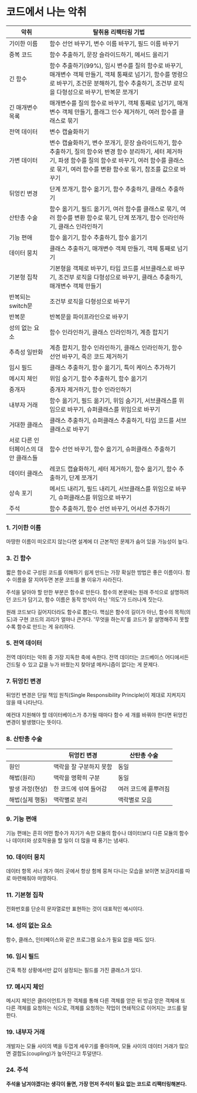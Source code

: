 # 코드에서 나는 악취

| 악취                                 | 탈취용 리팩터링 기법                                         |
| ------------------------------------ | ------------------------------------------------------------ |
| 기이한 이름                          | 함수 선언 바꾸기, 변수 이름 바꾸기, 필드 이름 바꾸기         |
| 중복 코드                            | 함수 추출하기, 문장 슬라이드하기, 메서드 올리기              |
| 긴 함수                              | 함수 추출하기(99%), 임시 변수를 질의 함수로 바꾸기, 매개변수 객체 만들기, 객체 통째로 넘기기, 함수를 명령으로 바꾸기, 조건문 분해하기, 함수 추출하기, 조건부 로직을 다형성으로 바꾸기, 반복문 쪼개기 |
| 긴 매개변수 목록                     | 매개변수를 질의 함수로 바꾸기, 객체 통째로 넘기기, 매개변수 객체 만들기, 플래그 인수 제거하기, 여러 함수를 클래스로 묶기 |
| 전역 데이터                          | 변수 캡슐화하기                                              |
| 가변 데이터                          | 변수 캡슐화하기, 변수 쪼개기, 문장 슬라이드하기, 함수 추출하기, 질의 함수와 변경 함수 분리하기, 세터 제거하기, 파생 함수를 질의 함수로 바꾸기, 여러 함수를 클래스로 묶기, 여러 함수를 변환 함수로 묶기, 참조를 값으로 바꾸기 |
| 뒤엉킨 변경                          | 단계 쪼개기, 함수 옮기기, 함수 추출하기, 클래스 추출하기     |
| 산탄총 수술                          | 함수 옮기기, 필드 옮기기, 여러 함수를 클래스로 묶기, 여러 함수를 변환 함수로 묶기, 단계 쪼개기, 함수 인라인하기, 클래스 인라인하기 |
| 기능 편애                            | 함수 옮기기, 함수 추출하기, 함수 옮기기                      |
| 데이터 뭉치                          | 클래스 추출하기, 매개변수 객체 만들기, 객체 통째로 넘기기    |
| 기본형 집착                          | 기본형을 객체로 바꾸기, 타입 코드를 서브클래스로 바꾸기, 조건부 로직을 다형성으로 바꾸기, 클래스 추출하기, 매개변수 객체 만들기 |
| 반복되는 switch문                    | 조건부 로직을 다형성으로 바꾸기                              |
| 반복문                               | 반복문을 파이프라인으로 바꾸기                               |
| 성의 없는 요소                       | 함수 인라인하기, 클래스 인라인하기, 계층 합치기              |
| 추측성 일반화                        | 계층 합치기, 함수 인라인하기, 클래스 인라인하기, 함수 선언 바꾸기, 죽은 코드 제거하기 |
| 임시 필드                            | 클래스 추출하기, 함수 옮기기, 특이 케이스 추가하기           |
| 메시지 체인                          | 위임 숨기기, 함수 추출하기, 함수 옮기기                      |
| 중개자                               | 중개자 제거하기, 함수 인라인하기                             |
| 내부자 거래                          | 함수 옮기기, 필드 옮기기, 위임 숨기기, 서브클래스를 위임으로 바꾸기, 슈퍼클래스를 위임으로 바꾸기 |
| 거대한 클래스                        | 클래스 추출하기, 슈퍼클래스 추출하기, 타입 코드를 서브클래스로 바꾸기 |
| 서로 다른 인터페이스의 대안 클래스들 | 함수 선언 바꾸기, 함수 옮기기, 슈퍼클래스 추출하기           |
| 데이터 클래스                        | 레코드 캡슐화하기, 세터 제거하기, 함수 옮기기, 함수 추출하기, 단계 쪼개기 |
| 상속 포기                            | 메서드 내리기, 필드 내리기, 서브클래스를 위임으로 바꾸기, 슈퍼클래스를 위임으로 바꾸기 |
| 주석                                 | 함수 추출하기, 함수 선언 바꾸기, 어서션 추가하기             |

### 1. 기이한 이름

마땅한 이름이 떠오르지 않는다면 설계에 더 근본적인 문제가 숨어 있을 가능성이 높다.

### 3. 긴 함수

짧은 함수로 구성된 코드를 이해하기 쉽게 만드는 가장 확실한 방법은 좋은 이름이다. 함수 이름을 잘 지어두면 본문 코드를 볼 이유가 사라진다.

주석을 달아야 할 만한 부분은 함수로 만든다. 함수의 본문에는 원래 주석으로 설명하려던 코드가 담기고, 함수 이름은 동작 방식이 아닌 '의도'가 드러나게 짓는다.

원래 코드보다 길어지더라도 함수로 뽑는다. 핵심은 함수의 길이가 아닌, 함수의 목적(의도)과 구현 코드의 괴리가 얼마나 큰가다. '무엇을 하는지'를 코드가 잘 설명해주지 못할수록 함수로 만드는 게 유리하다.

### 5. 전역 데이터

전역 데이터는 악취 중 가장 지독한 축에 속한다. 전역 데이터는 코드베이스 어디에서든 건드릴 수 있고 값을 누가 바꿨는지 찾아낼 메커니즘이 없다는 게 문제다.

### 7. 뒤엉킨 변경

뒤엉킨 변경은 단일 책임 원칙(Single Responsibility Principle)이 제대로 지켜지지 않을 때 나타난다.

예컨대 지원해야 할 데이터베이스가 추가될 때마다 함수 세 개를 바꿔야 한다면 뒤엉킨 변경이 발생했다는 뜻이다.

### 8. 산탄총 수술

|                 | 뒤엉킨 변경             | 산탄총 수술          |
| --------------- | ----------------------- | -------------------- |
| 원인            | 맥락을 잘 구분하지 못함 | 동일                 |
| 해법(원리)      | 맥락을 명확히 구분      | 동일                 |
| 발생 과정(현상) | 한 코드에 섞여 들어감   | 여러 코드에 흩뿌려짐 |
| 해법(실제 행동) | 맥락별로 분리           | 맥락별로 모음        |

### 9. 기능 편애

기능 편애는 흔히 어떤 함수가 자기가 속한 모듈의 함수나 데이터보다 다른 모듈의 함수나 데이터와 상호작용을 할 일이 더 많을 때 풍기는 냄새다.

### 10. 데이터 뭉치

데이터 항목 서너 개가 여러 곳에서 항상 함께 뭉쳐 다니는 모습을 보이면 보금자리를 따로 마련해줘야 마땅하다.

### 11. 기본형 집착

전화번호를 단순히 문자열로만 표현하는 것이 대표적인 예시이다.

### 14. 성의 없는 요소

함수, 클래스, 인터페이스와 같은 프로그램 요소가 필요 없을 때도 있다.

### 16. 임시 필드

간혹 특정 상황에서만 값이 설정되는 필드를 가진 클래스가 있다.

### 17. 메시지 체인

메시지 체인은 클라이언트가 한 객체를 통해 다른 객체를 얻은 뒤 방금 얻은 객체에 또 다른 객체를 요청하는 식으로, 객체를 요청하는 작업이 연쇄적으로 이어지는 코드를 말한다.

### 19. 내부자 거래

개발자는 모듈 사이의 벽을 두껍게 세우기를 좋아하며, 모듈 사이의 데이터 거래가 많으면 결합도(coupling)가 높아진다고 투덜댄다.

### 24. 주석

**주석을 남겨야겠다는 생각이 들면, 가장 먼저 주석이 필요 없는 코드로 리팩터링해본다.**